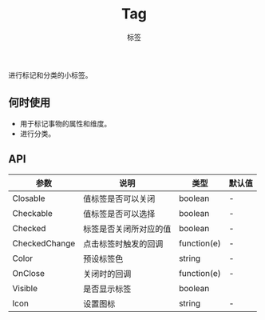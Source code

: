 ﻿---
category: Components
type: 数据展示
title: Tag
subtitle: 标签
cover: https://gw.alipayobjects.com/zos/alicdn/cH1BOLfxC/Tag.svg
---

进行标记和分类的小标签。

## 何时使用

- 用于标记事物的属性和维度。
- 进行分类。


## API

| 参数             | 说明                                         | 类型          | 默认值    |
| ---------------- | -------------------------------------------- | ------------- | --------- |
| Closable | 值标签是否可以关闭| boolean         |-       |
| Checkable | 值标签是否可以选择 | boolean         |-       |
| Checked | 标签是否关闭所对应的值 | boolean         |-       |
| CheckedChange | 点击标签时触发的回调 | function(e)         |-       |
| Color | 预设标签色 | string   | -         |
| OnClose | 关闭时的回调     | function(e)         | -         |
| Visible | 是否显示标签 | boolean         |
| Icon | 设置图标  | string        | -         |


